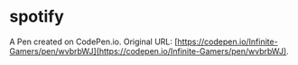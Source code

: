 # spotify

A Pen created on CodePen.io. Original URL: [https://codepen.io/Infinite-Gamers/pen/wvbrbWJ](https://codepen.io/Infinite-Gamers/pen/wvbrbWJ).


